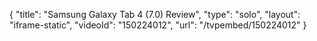 {
    "title": "Samsung Galaxy Tab 4 (7.0) Review",
    "type": "solo",
    "layout": "iframe-static",
    "videoId": "150224012",
    "url": "\/tvpembed\/150224012"
}